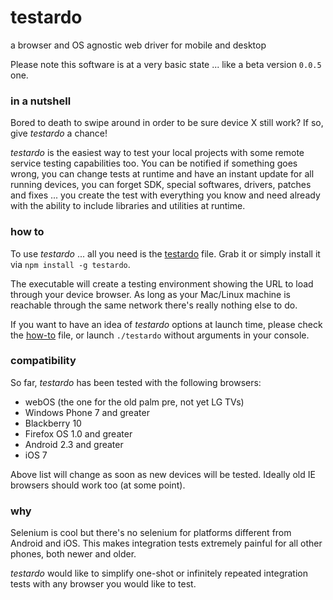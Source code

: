 testardo
===============================================================
  a browser and OS agnostic web driver for mobile and desktop


Please note this software is at a very basic state ... like a beta version `0.0.5` one.


### in a nutshell
Bored to death to swipe around in order to be sure device X still work? If so, give _testardo_ a chance!

_testardo_ is the easiest way to test your local projects with some remote service testing capabilities too.
You can be notified if something goes wrong, you can change tests at runtime and have an instant update for all running devices, you can forget SDK, special softwares, drivers, patches and fixes ... you create the test with everything you know and need already with the ability to include libraries and utilities at runtime.


### how to
To use _testardo_ ... all you need is the [testardo](build/testardo) file. Grab it or simply install it via `npm install -g testardo`.

The executable will create a testing environment showing the URL to load through your device browser.
As long as your Mac/Linux machine is reachable through the same network there's really nothing else to do.

If you want to have an idea of _testardo_ options at launch time, please check the [how-to](src/server/how-to.js) file, or launch `./testardo` without arguments in your console.


### compatibility
So far, _testardo_ has been tested with the following browsers:

  * webOS (the one for the old palm pre, not yet LG TVs)
  * Windows Phone 7 and greater
  * Blackberry 10
  * Firefox OS 1.0 and greater
  * Android 2.3 and greater
  * iOS 7

Above list will change as soon as new devices will be tested. Ideally old IE browsers should work too (at some point).


### why
Selenium is cool but there's no selenium for platforms different from Android and iOS.
This makes integration tests extremely painful for all other phones, both newer and older.

_testardo_ would like to simplify one-shot or infinitely repeated integration tests with any browser you would like to test.
